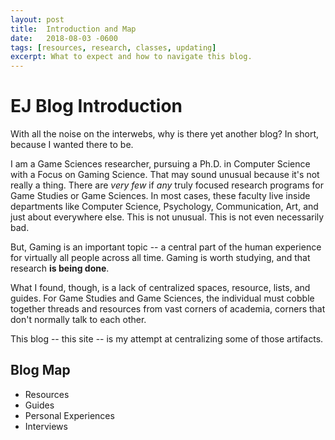 ```yaml
---
layout: post
title:  Introduction and Map
date:   2018-08-03 -0600
tags: [resources, research, classes, updating]
excerpt: What to expect and how to navigate this blog.
---
```


# EJ Blog Introduction
With all the noise on the interwebs, why is there yet another blog? In short, because I wanted there to be.

I am a Game Sciences researcher, pursuing a Ph.D. in Computer Science with a Focus on Gaming Science.
That may sound unusual because it's not really a thing. There are *very few* if *any* truly focused research programs for Game Studies or Game Sciences.
In most cases, these faculty live inside departments like Computer Science, Psychology, Communication, Art, and just about everywhere else.
This is not unusual. This is not even necessarily bad.

But, Gaming is an important topic -- a central part of the human experience for virtually all people across all time.
Gaming is worth studying, and that research **is being done**.

What I found, though, is a lack of centralized spaces, resource, lists, and guides.
For Game Studies and Game Sciences, the individual must cobble together threads and resources from vast corners of academia, corners that don't normally talk to each other.

This blog -- this site -- is my attempt at centralizing some of those artifacts.

## Blog Map
- Resources
- Guides
- Personal Experiences
- Interviews
